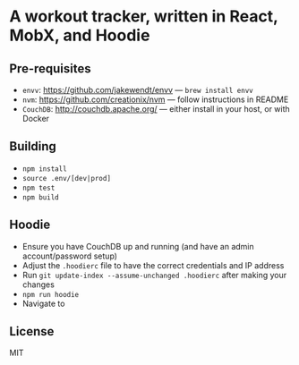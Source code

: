 # A workout tracker, written in React, MobX, and Hoodie

## Pre-requisites

- `envv`: https://github.com/jakewendt/envv &mdash; `brew install envv`
- `nvm`: https://github.com/creationix/nvm &mdash; follow instructions in README
- `CouchDB`: http://couchdb.apache.org/ &mdash; either install in your host, or with Docker

## Building

- `npm install`
- `source .env/[dev|prod]`
- `npm test`
- `npm build`

## Hoodie

- Ensure you have CouchDB up and running (and have an admin account/password setup)
- Adjust the `.hoodierc` file to have the correct credentials and IP address
- Run `git update-index --assume-unchanged .hoodierc` after making your changes
- `npm run hoodie`
- Navigate to [](http://localhost:8080)

## License

MIT
